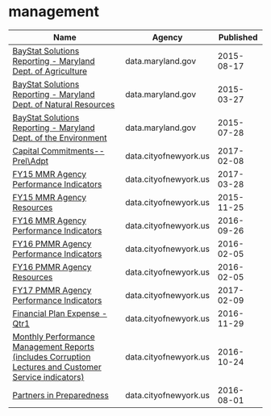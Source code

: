 # management

Name | Agency | Published
---- | ---- | ---------
[BayStat Solutions Reporting - Maryland Dept. of Agriculture](../socrata/tsya-25ee.md) | data.maryland.gov | 2015-08-17
[BayStat Solutions Reporting - Maryland Dept. of Natural Resources](../socrata/4zqs-i2t2.md) | data.maryland.gov | 2015-03-27
[BayStat Solutions Reporting - Maryland Dept. of the Environment](../socrata/ab68-n7ja.md) | data.maryland.gov | 2015-07-28
[Capital Commitments--Prel\Adpt](../socrata/svqu-rx2s.md) | data.cityofnewyork.us | 2017-02-08
[FY15 MMR Agency Performance Indicators](../socrata/fxdy-q85h.md) | data.cityofnewyork.us | 2017-03-28
[FY15 MMR Agency Resources](../socrata/erts-eyf6.md) | data.cityofnewyork.us | 2015-11-25
[FY16 MMR Agency Performance Indicators](../socrata/8jfz-tjny.md) | data.cityofnewyork.us | 2016-09-26
[FY16 PMMR Agency Performance Indicators](../socrata/q5za-zqz7.md) | data.cityofnewyork.us | 2016-02-05
[FY16 PMMR Agency Resources](../socrata/7ceq-6nwu.md) | data.cityofnewyork.us | 2016-02-05
[FY17 PMMR Agency Performance Indicators](../socrata/him9-7gri.md) | data.cityofnewyork.us | 2017-02-09
[Financial Plan Expense - Qtr1](../socrata/sqmu-2ixd.md) | data.cityofnewyork.us | 2016-11-29
[Monthly Performance Management Reports (includes Corruption Lectures and Customer Service indicators)](../socrata/i8ua-bnkj.md) | data.cityofnewyork.us | 2016-10-24
[Partners in Preparedness](../socrata/h4jn-x3ty.md) | data.cityofnewyork.us | 2016-08-01


